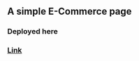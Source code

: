## A simple E-Commerce page 
### Deployed here
### <a href="https://okay-g-eccomerce.herokuapp.com/">Link</a>

